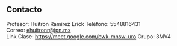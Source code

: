 ## Contacto
Profesor: Huitron Ramirez Erick
Teléfono: 5548816431  
Correo: ehuitronr@ipn.mx  
Link Clase: https://meet.google.com/bwk-mnsw-uro
Grupo: 3MV4